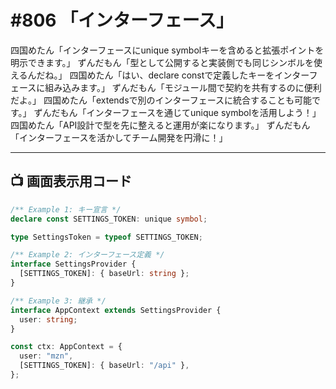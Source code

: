 # #806 「インターフェース」

四国めたん「インターフェースにunique symbolキーを含めると拡張ポイントを明示できます。」
ずんだもん「型として公開すると実装側でも同じシンボルを使えるんだね。」
四国めたん「はい、declare constで定義したキーをインターフェースに組み込みます。」
ずんだもん「モジュール間で契約を共有するのに便利だよ。」
四国めたん「extendsで別のインターフェースに統合することも可能です。」
ずんだもん「インターフェースを通じてunique symbolを活用しよう！」
四国めたん「API設計で型を先に整えると運用が楽になります。」
ずんだもん「インターフェースを活かしてチーム開発を円滑に！」

---

## 📺 画面表示用コード

```typescript
/** Example 1: キー宣言 */
declare const SETTINGS_TOKEN: unique symbol;

type SettingsToken = typeof SETTINGS_TOKEN;

/** Example 2: インターフェース定義 */
interface SettingsProvider {
  [SETTINGS_TOKEN]: { baseUrl: string };
}

/** Example 3: 継承 */
interface AppContext extends SettingsProvider {
  user: string;
}

const ctx: AppContext = {
  user: "mzn",
  [SETTINGS_TOKEN]: { baseUrl: "/api" },
};
```

